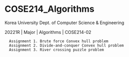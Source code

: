 # COSE214_Algorithms
Korea University Dept. of Computer Science & Engineering

20221R | Major | Algorithms | COSE214-02

```
  Assignment 1. Brute force Convex hull problem
  Assignment 2. Divide-and-conquer Convex hull problem
  Assignment 3. River crossing puzzle problem
```  
